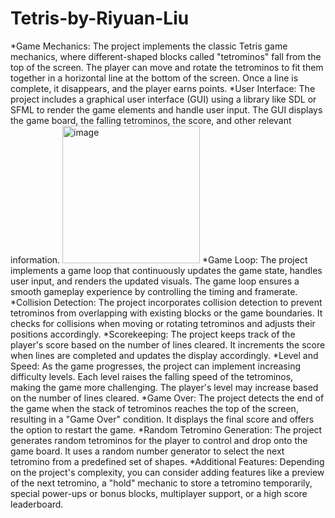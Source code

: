 # Tetris-by-Riyuan-Liu
*Game Mechanics: 
      The project implements the classic Tetris game mechanics, where different-shaped blocks called "tetrominos" fall from the top of the screen. 
      The player can move and rotate the tetrominos to fit them together in a horizontal line at the bottom of the screen. 
      Once a line is complete, it disappears, and the player earns points.
*User Interface: 
      The project includes a graphical user interface (GUI) using a library like SDL or SFML to render the game elements and handle user input. 
      The GUI displays the game board, the falling tetrominos, the score, and other relevant information.
<img width="220" alt="image" src="https://github.com/Riyuanliu/Tetris-by-Riyuan-Liu/assets/100328034/d16876ae-6d03-4d21-be7a-9218320d9980">
*Game Loop: 
      The project implements a game loop that continuously updates the game state, handles user input, and renders the updated visuals. 
      The game loop ensures a smooth gameplay experience by controlling the timing and framerate.
*Collision Detection: 
      The project incorporates collision detection to prevent tetrominos from overlapping with existing blocks or the game boundaries. 
      It checks for collisions when moving or rotating tetrominos and adjusts their positions accordingly.
*Scorekeeping: 
      The project keeps track of the player's score based on the number of lines cleared. 
      It increments the score when lines are completed and updates the display accordingly.
*Level and Speed: 
      As the game progresses, the project can implement increasing difficulty levels. 
      Each level raises the falling speed of the tetrominos, making the game more challenging. 
      The player's level may increase based on the number of lines cleared.
*Game Over: 
      The project detects the end of the game when the stack of tetrominos reaches the top of the screen, resulting in a "Game Over" condition.
      It displays the final score and offers the option to restart the game.
*Random Tetromino Generation: 
      The project generates random tetrominos for the player to control and drop onto the game board. 
      It uses a random number generator to select the next tetromino from a predefined set of shapes.
*Additional Features: 
      Depending on the project's complexity, you can consider adding features like a preview of the next tetromino, 
      a "hold" mechanic to store a tetromino temporarily, special power-ups or bonus blocks, multiplayer support, or a high score leaderboard.
